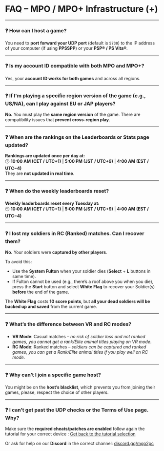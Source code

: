 # FAQ – MPO / MPO+ Infrastructure (+)

---

### ❓ How can I host a game?

You need to **port forward your UDP port** (default is `5730`) to the IP address of your computer (if using **PPSSPP**) or your **PSP® / PS Vita®**.

---

### ❓ Is my account ID compatible with both MPO and MPO+?

Yes, your **account ID works for both games** and across all regions.

---

### ❓ If I'm playing a specific region version of the game (e.g., US/NA), can I play against EU or JAP players?

**No.** You must play the **same region version** of the game. There are compatibility issues that **prevent cross-region play**.

---

### ❓ When are the rankings on the Leaderboards or Stats page updated?

**Rankings are updated once per day at:**  
🕙 **10:00 AM (CET / UTC+1)** | **5:00 PM (JST / UTC+9)** | **4:00 AM (EST / UTC−4)**  
They are **not updated in real time**.

---

### ❓ When do the weekly leaderboards reset?

**Weekly leaderboards reset every Tuesday at:**  
🕙 **10:00 AM (CET / UTC+1)** | **5:00 PM (JST / UTC+9)** | **4:00 AM (EST / UTC−4)**

---

### ❓ I lost my soldiers in RC (Ranked) matches. Can I recover them?

**No.** Your soldiers were **captured by other players**.

To avoid this:

- Use the **System Fulton** when your soldier dies (**Select** + **L** buttons in same time).
- If Fulton cannot be used (e.g., there’s a roof above you when you die), press the **Start** button and select **White Flag** to recover your Soldier(s) **before** the end of the game.
  
The **White Flag** costs **10 score points**, but **all your dead soldiers will be backed up and saved** from the current game.

---

### ❓ What’s the difference between VR and RC modes?

- **VR Mode**: Casual matches – *no risk of soldier loss and not ranked games, you cannot get a rank/Elite animal titles playing on VR mode*.
- **RC Mode**: Ranked matches – *soldiers can be captured and ranked games, you can get a Rank/Elite animal titles if you play well on RC mode*.

---

### ❓ Why can’t I join a specific game host?

You might be on the **host’s blacklist**, which prevents you from joining their games, please, respect the choice of other players.

---

### ❓ I can’t get past the UDP checks or the Terms of Use page. Why?

Make sure the **required cheats/patches are enabled** follow again the tutorial for your correct device : [Get back to the tutorial selection](https://github.com/snakeswiss/MPO-Guide)

Or ask for help on our **Discord** in the correct channel: [discord.gg/mgo2pc](https://discord.gg/mgo2pc)
